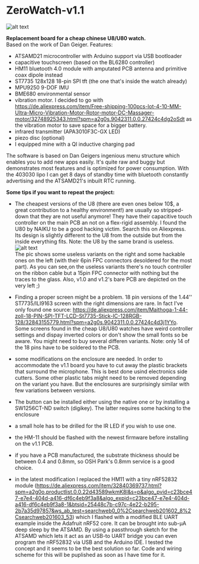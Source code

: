 # ZeroWatch-v1.1
![alt text](https://github.com/BigCorvus/ZeroWatch-v1.1/blob/master/Pics/20180513_183945.jpg)

**Replacement board for a cheap chinese U8/U80 watch.**  
Based on the work of Dan Geiger.
Features:<br />
- ATSAMD21 microcontroller with Arduino support via USB bootloader<br />
- capacitive touchscreen (based on the BL6280 controller)<br />
- HM11 bluetooth 4.0 module with amputated PCB antenna and primitive coax dipole instead<br />
- ST7735 128x128 18-pin SPI tft (the one that's inside the watch already)<br />
- MPU9250 9-DOF IMU<br />
- BME680 environmental sensor<br />
- vibration motor. I decided to go with https://de.aliexpress.com/item/Free-shipping-100pcs-lot-4-10-MM-Ultra-Micro-Vibration-Motor-Rotor-motor-DC-Massager-motor/32748925343.html?spm=a2g0s.9042311.0.0.27424c4dg2oSdt as the vibration motor to save space for a bigger battery.<br />
- infrared transmitter (APA3010F3C-GX LED)<br />
- piezo disc (optional)<br />
- I equipped mine with a QI inductive charging pad<br />

The software is based on Dan Geigers ingenious menu structure which enables you to add new apps easily.
It's quite raw and buggy but demonstrates most features and is optimized for power consumption. With the 403030 lipo I can get 8 days of standby time with bluetooth constantly advertising and the ATSAMD21's inbuilt RTC running.<br />

**Some tips if you want to repeat the project:**  
- The cheapest versions of the U8 (there are even ones below 10$, a great contribution to a healthy environment!) are usually so stripped-down that they are not useful anymore! They have their capacitive touch controller on the main PCB an not on a flex-rigid assembly. I found the U80 by NAIKU to be a good hacking victim. Search this on Aliexpress. Its design is slightly different to the U8 from the outside but from the inside everything fits. Note: the U8 by the same brand is useless.  
![alt text](https://github.com/BigCorvus/ZeroWatch-v1.1/blob/master/Pics/20180514_083215.jpg)  
The pic shows some useless variants on the right and some hackable ones on the left (with their 6pin FPC connectors desoldered for the most part). As you can see,on the useless variants there's no touch controller on the ribbon cable but a 15pin FPC connector with nothing but the traces to the glass. Also, v1.0 and v1.2's bare PCB are depicted on the very left ;)  

- Finding a proper screen might be a problem. 18 pin versions of the 1.44'' ST7735/ILI9163 screen with the right dimensions are rare. In fact I've only found one source: https://de.aliexpress.com/item/Maithoga-1-44-zoll-18-PIN-SPI-TFT-LCD-St7735-Stick-IC-128RGB-128/32843155779.html?spm=a2g0s.9042311.0.0.27424c4d3j1YYo. Some screens found in the cheap U8/U80 watches have weird controller settings and dispay inverted colors or don't show the small fonts so be aware. You might need to buy several differen variants. Note: only 14 of the 18 pins have to be soldered to the PCB.  
- some modifications on the enclosure are needed. In order to accommodate the v1.1 board you have to cut away the plastic brackets that surround the microphone. This is best done usind electronics side cutters. Some other plastic tabs might need to be removed depending on the variant you have. But the enclosures are surprisingly similar with few variations between versions.  
- The button can be installed either using the native one or by installing a SW1256CT-ND switch (digikey). The latter requires some hacking to the enclosure  
- a small hole has to be drilled for the IR LED if you wish to use one.
- the HM-11 should be flashed with the newest firmware before installing on the v1.1 PCB.   
- if you have a PCB manufactured, the substrate thickness should be between 0.4 and 0.8mm, so OSH Park's 0.8mm service is a good choice.
- in the latest modification I replaced the HM11 with a tiny nRF52832 module (https://de.aliexpress.com/item/32840369737.html?spm=a2g0o.productlist.0.0.22d43589wkmK8l&s=p&algo_pvid=c23bce47-e7e4-404d-a416-df6c4eb9f3a8&algo_expid=c23bce47-e7e4-404d-a416-df6c4eb9f3a8-1&btsid=25448c7b-c97c-4e22-b295-2b7a35d97857&ws_ab_test=searchweb0_0%2Csearchweb201602_8%2Csearchweb201603_53) which I  flashed with a modified BLE UART example inside the Adafruit nRF52 core. It can be brought into sub-µA deep sleep by the ATSAMD. By using a passthrough sketch for the ATSAMD which lets it act as an USB-to UART bridge you can even program the nRF52832 via USB and the Arduino IDE. I tested the concept and it seems to be the best solution so far. Code and wiring scheme for this will be puplished as soon as I have time for it.



